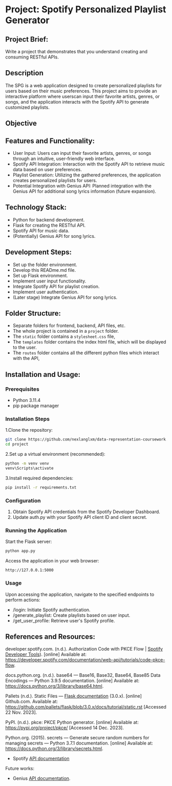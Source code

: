 # Project: Spotify Personalized Playlist Generator

## **Project Brief:**

Write a project that demonstrates that you understand creating and consuming RESTful APIs.

## **Description**

The SPG is a web application designed to create personalized playlists for users based on their music preferences. This project aims to provide an interactive platform where userscan input their favorite artists, genres, or songs, and the application interacts with the Spotify API to generate customized playlists.

## **Objective**

## **Features and Functionality:**

- User Input: Users can input their favorite artists, genres, or songs through an intuitive, user-friendly web interface.
- Spotify API Integration: Interaction with the Spotify API to retrieve music data based on user preferences.
- Playlist Generation: Utilizing the gathered preferences, the application creates personalized playlists for users.
- Potential Integration with Genius API: Planned integration with the Genius API for additional song lyrics information (future expansion).

## **Technology Stack:**

- Python for backend development.
- Flask for creating the RESTful API.
- Spotify API for music data.
- (Potentially) Genius API for song lyrics.

## **Development Steps:**

- Set up the folder environment.
- Develop this READme.md file.
- Set up Flask environment.
- Implement user input functionality.
- Integrate Spotify API for playlist creation.
- Implement user authentication.
- (Later stage) Integrate Genius API for song lyrics.

## **Folder Structure:**

- Separate folders for frontend, backend, API files, etc.
- The whole project is contained in a `project` folder.
- The `static` folder contains a `stylesheet.css` file,
- The `templates` folder contains the index html file, which will be displayed to the user.
- The `routes` folder contains all the different python files which interact with the API,

## **Installation and Usage:**

### Prerequisites

- Python 3.11.4
- pip package manager

### Installation Steps

1.Clone the repository:

```bash
git clone https://github.com/nexlanglxm/data-representation-coursework.git
cd project
```

2.Set up a virtual environment (recommended):

```bash
python -m venv venv
venv\Scripts\activate
```

3.Install required dependencies:

```bash
pip install -r requirements.txt
```

### Configuration

1. Obtain Spotify API credentials from the Spotify Developer Dashboard.
2. Update auth.py with your Spotify API client ID and client secret.

### Running the Application

Start the Flask server:

```bash
python app.py
```

Access the application in your web browser:

```arduino
http://127.0.0.1:5000
```

### Usage

Upon accessing the application, navigate to the specified endpoints to perform actions:

- /login: Initiate Spotify authentication.
- /generate_playlist: Create playlists based on user input.
- /get_user_profile: Retrieve user's Spotify profile.

## **References and Resources:**

developer.spotify.com. (n.d.). Authorization Code with PKCE Flow | [Spotify Developer Tools](https://developer.spotify.com/)). [online] Available at: https://developer.spotify.com/documentation/web-api/tutorials/code-pkce-flow.

docs.python.org. (n.d.). base64 — Base16, Base32, Base64, Base85 Data Encodings — Python 3.9.5 documentation. [online] Available at: https://docs.python.org/3/library/base64.html.

Pallets (n.d.). Static Files — [Flask documentation](https://github.com/pallets/flask/blob/3.0.x/docs/tutorial/static.rst) (3.0.x). [online] Github.com. Available at: https://github.com/pallets/flask/blob/3.0.x/docs/tutorial/static.rst [Accessed 22 Nov. 2023].

PyPI. (n.d.). pkce: PKCE Python generator. [online] Available at: https://pypi.org/project/pkce/ [Accessed 14 Dec. 2023].

Python.org. (2015). secrets — Generate secure random numbers for managing secrets — Python 3.7.1 documentation. [online] Available at: https://docs.python.org/3/library/secrets.html.

- Spotify [API documentation](https://any-api.com/spotify_com/spotify_com/docs/API_Description)

Future works:
- Genius [API documentation](https://rapidapi.com/Glavier/api/genius-song-lyrics1/).

